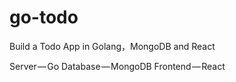 # go-todo
Build a Todo App in Golang，MongoDB  and React

Server — Go
Database — MongoDB
Frontend — React
